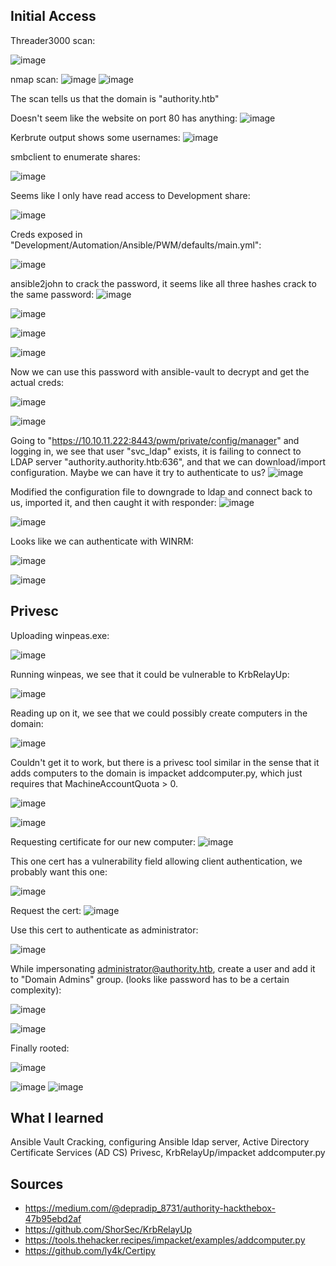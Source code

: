 ## Initial Access

Threader3000 scan:

![image](https://github.com/michaelwang3668/ctf-writeups/assets/75542248/6008e914-bb30-4e14-9f47-c8e4d2d29c1f)

nmap scan:
![image](https://github.com/michaelwang3668/ctf-writeups/assets/75542248/f41c4f51-9cb1-4168-b9f8-b5cfa4e0ce66)
![image](https://github.com/michaelwang3668/ctf-writeups/assets/75542248/78604f29-9e14-4c3d-b59d-2ea1f1244278)

The scan tells us that the domain is "authority.htb"

Doesn't seem like the website on port 80 has anything:
![image](https://github.com/michaelwang3668/ctf-writeups/assets/75542248/0f1e8b44-169e-45d4-b00b-0bcdff21a369)

Kerbrute output shows some usernames:
![image](https://github.com/michaelwang3668/ctf-writeups/assets/75542248/2b1eb5b7-77c8-4cd8-a0f9-11610e57012b)

smbclient to enumerate shares:

![image](https://github.com/michaelwang3668/ctf-writeups/assets/75542248/b740ea9f-4f2b-473a-a19d-ea8a25af3ab3)

Seems like I only have read access to Development share:

![image](https://github.com/michaelwang3668/ctf-writeups/assets/75542248/2fb023ce-1dfb-4b6f-90be-4645f6ec38c4)

Creds exposed in "Development/Automation/Ansible/PWM/defaults/main.yml":

![image](https://github.com/michaelwang3668/ctf-writeups/assets/75542248/ad60d1ec-a2cf-49af-ae23-2af30bd2607c)

ansible2john to crack the password, it seems like all three hashes crack to the same password:
![image](https://github.com/michaelwang3668/ctf-writeups/assets/75542248/4a425dad-efd4-446d-824c-f3d40ad3ea4b)

![image](https://github.com/michaelwang3668/ctf-writeups/assets/75542248/e315a0a3-252f-4b22-86c6-64703cfc4beb)

![image](https://github.com/michaelwang3668/ctf-writeups/assets/75542248/6446da45-42bf-4f7f-b0c6-218270872665)

![image](https://github.com/michaelwang3668/ctf-writeups/assets/75542248/3b3ebd1d-b411-440a-a28d-8db2e3dfe2b5)

Now we can use this password with ansible-vault to decrypt and get the actual creds:

![image](https://github.com/michaelwang3668/ctf-writeups/assets/75542248/b3b1b161-02aa-4e78-bbbe-8440dc10d235)

![image](https://github.com/michaelwang3668/ctf-writeups/assets/75542248/2646a8a6-ec91-45f5-a660-1318b71a4d2c)

Going to "https://10.10.11.222:8443/pwm/private/config/manager" and logging in, we see that user "svc_ldap" exists, it is failing to connect to LDAP server "authority.authority.htb:636", and that we can download/import configuration. Maybe we can have it try to authenticate to us?
![image](https://github.com/michaelwang3668/ctf-writeups/assets/75542248/94c381df-8ac2-4608-8903-bc31f8ffda7c)

Modified the configuration file to downgrade to ldap and connect back to us, imported it, and then caught it with responder:
![image](https://github.com/michaelwang3668/ctf-writeups/assets/75542248/f96e1624-4185-411d-9f6a-884c9a53e33c)

![image](https://github.com/michaelwang3668/ctf-writeups/assets/75542248/12d4d63a-5d7d-4e59-af9e-77d9b304b2bf)

Looks like we can authenticate with WINRM:

![image](https://github.com/michaelwang3668/ctf-writeups/assets/75542248/6507636a-98f8-4053-8c56-cd6880f801ba)

![image](https://github.com/michaelwang3668/ctf-writeups/assets/75542248/c335d65d-237f-4c9c-b203-3b35e7da0184)

## Privesc
Uploading winpeas.exe:

![image](https://github.com/michaelwang3668/ctf-writeups/assets/75542248/44b3e65d-fcb8-4f39-bd56-a670664793fe)

Running winpeas, we see that it could be vulnerable to KrbRelayUp:

![image](https://github.com/michaelwang3668/ctf-writeups/assets/75542248/6c866724-5e6e-435b-a1fd-a0db186d3bd7)

Reading up on it, we see that we could possibly create computers in the domain:

![image](https://github.com/michaelwang3668/ctf-writeups/assets/75542248/a3b3013b-24de-40ef-a3ff-6917e10e732b)

Couldn't get it to work, but there is a privesc tool similar in the sense that it adds computers to the domain is impacket addcomputer.py, which just requires that MachineAccountQuota > 0.

![image](https://github.com/michaelwang3668/ctf-writeups/assets/75542248/5c9295fc-0c67-47eb-9a97-aef2bf9dfed7)

![image](https://github.com/michaelwang3668/ctf-writeups/assets/75542248/fcf233aa-ac01-4b79-9e35-a68ee907bb35)

Requesting certificate for our new computer:
![image](https://github.com/michaelwang3668/ctf-writeups/assets/75542248/dc4c52c1-8192-453a-a98c-681080a06b37)

This one cert has a vulnerability field allowing client authentication, we probably want this one:

![image](https://github.com/michaelwang3668/ctf-writeups/assets/75542248/93e3c5ba-1256-49c2-bc73-77cf6551283a)

Request the cert:
![image](https://github.com/michaelwang3668/ctf-writeups/assets/75542248/d797242c-8079-4b88-b4d1-e0194e06fac2)

Use this cert to authenticate as administrator:

![image](https://github.com/michaelwang3668/ctf-writeups/assets/75542248/53e749b9-4e4b-4b04-a6ca-e215482e2279)

While impersonating administrator@authority.htb, create a user and add it to "Domain Admins" group. (looks like password has to be a certain complexity):

![image](https://github.com/michaelwang3668/ctf-writeups/assets/75542248/20a4b92f-b47e-4c92-96dd-2ac78c020f53)

![image](https://github.com/michaelwang3668/ctf-writeups/assets/75542248/d0a5447d-78ce-4bff-ade9-1fab4b1e52f0)

Finally rooted:

![image](https://github.com/michaelwang3668/ctf-writeups/assets/75542248/94d23ebc-1379-4f2a-8a30-3c18d962bc9e)

![image](https://github.com/michaelwang3668/ctf-writeups/assets/75542248/25654f9f-33a3-4363-8ed9-5da632595f31)
![image](https://github.com/michaelwang3668/ctf-writeups/assets/75542248/72edd539-34ae-4ff6-9b49-cf16c29289ba)

## What I learned
Ansible Vault Cracking, configuring Ansible ldap server, Active Directory Certificate Services (AD CS) Privesc, KrbRelayUp/impacket addcomputer.py

## Sources
- https://medium.com/@depradip_8731/authority-hackthebox-47b95ebd2af
- https://github.com/ShorSec/KrbRelayUp
- https://tools.thehacker.recipes/impacket/examples/addcomputer.py
- https://github.com/ly4k/Certipy
